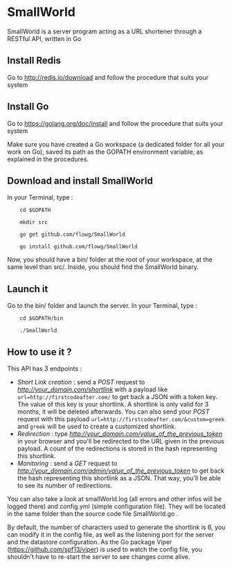 # SmallWorld

SmallWorld is a server program acting as a URL shortener through a RESTful API, written in Go

## Install Redis

Go to http://redis.io/download and follow the procedure that suits your system

## Install Go

Go to https://golang.org/doc/install and follow the procedure that suits your system

Make sure you have created a Go workspace (a dedicated folder for all your work on Go), saved its path as the GOPATH environment variable, as explained in the procedures.

## Download and install SmallWorld

In your Terminal, type :

```
    cd $GOPATH
```
```
    mkdir src
```
```
    go get github.com/flowg/SmallWorld
```
```
    go install github.com/flowg/SmallWorld
```

Now, you should have a bin/ folder at the root of your workspace, at the same level than src/. Inside, you should find the SmallWorld binary.

## Launch it

Go to the bin/ folder and launch the server. In your Terminal, type :

```
    cd $GOPATH/bin
```
```
    ./SmallWorld
```

## How to use it ?

This API has 3 endpoints :

+ _*Short Link creation*_ :  send a _POST_ request to *http://your_domain.com/shortlink* with a payload like `url=http://firstcodeafter.com/` to get back a JSON with a token key. The value of this key is your shortlink. A shortlink is only valid for 3 months, it will be deleted afterwards. You can also send your _POST_ request with this payload `url=http://firstcodeafter.com/&custom=greek` and `greek` will be used to create a customized shortlink.
+ _*Redirection*_ :  type *http://your_domain.com/value_of_the_previous_token* in your browser and you'll be redirected to the URL given in the previous payload. A count of the redirections is stored in the hash representing this shortlink.
+ _*Monitoring*_ :  send a _GET_ request to *http://your_domain.com/admin/value_of_the_previous_token* to get back the hash representing this shortlink as a JSON. That way, you'll be able to see its number of redirections.

You can also take a look at smallWorld.log (all errors and other infos will be logged there) and config.yml (simple configuration file). They will be located in the same folder than the source code file SmallWorld.go .

By default, the number of characters used to generate the shortlink is 6, you can modify it in the config file, as well as the listening port for the server and the datastore configuration. As the Go package Viper (https://github.com/spf13/viper) is used to watch the config file, you shouldn't have to re-start the server to see changes come alive.


